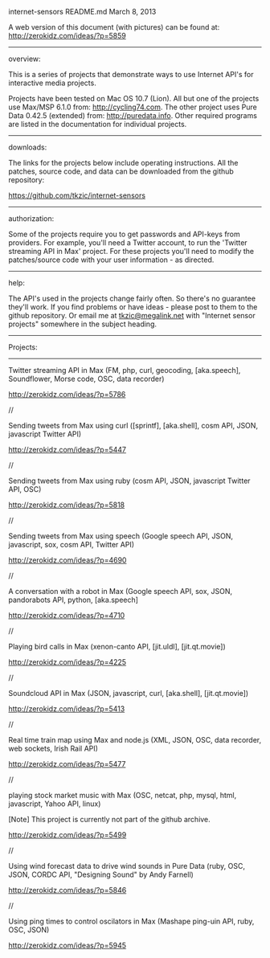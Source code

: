 internet-sensors
README.md
March 8, 2013

A web version of this document (with pictures) can be found at: http://zerokidz.com/ideas/?p=5859

---
overview:

This is a series of projects that demonstrate ways to use Internet API's for interactive media projects.

Projects have been tested on Mac OS 10.7 (Lion). All but one of the projects use Max/MSP 6.1.0 from: http://cycling74.com. The other project uses Pure Data 0.42.5 (extended) from: http://puredata.info. Other required programs are listed in the documentation for individual projects.

---
downloads:

The links for the projects below include operating instructions. All the patches, source code, and data can be downloaded from the github repository:

 https://github.com/tkzic/internet-sensors

---
authorization:

Some of the projects require you to get passwords and API-keys from providers. For example, you'll need a Twitter account, to run the 'Twitter streaming API in Max' project. For these projects you'll need to modify the patches/source code with your user information - as directed.

---
help:

The API's used in the projects change fairly often. So there's no guarantee they'll work. If you find problems or have ideas - please post to them to the github repository. Or email me at tkzic@megalink.net with "Internet sensor projects" somewhere in the subject heading.

---
Projects:

---

Twitter streaming API in Max (FM, php, curl, geocoding, [aka.speech], Soundflower, Morse code, OSC, data recorder)

http://zerokidz.com/ideas/?p=5786

//

Sending tweets from Max using curl ([sprintf], [aka.shell], cosm API, JSON, javascript Twitter API)

http://zerokidz.com/ideas/?p=5447

//
 
Sending tweets from Max using ruby (cosm API, JSON, javascript Twitter API, OSC)

http://zerokidz.com/ideas/?p=5818

//

Sending tweets from Max using speech (Google speech API, JSON, javascript, sox, cosm API, Twitter API)

http://zerokidz.com/ideas/?p=4690

//

A conversation with a robot in Max (Google speech API, sox, JSON,  pandorabots API, python, [aka.speech]

http://zerokidz.com/ideas/?p=4710

//

Playing bird calls in Max (xenon-canto API, [jit.uldl], [jit.qt.movie])

http://zerokidz.com/ideas/?p=4225

//

Soundcloud API in Max (JSON, javascript, curl, [aka.shell], [jit.qt.movie])

http://zerokidz.com/ideas/?p=5413

//

Real time train map using Max and node.js (XML, JSON, OSC, data recorder, web sockets, Irish Rail API)

http://zerokidz.com/ideas/?p=5477

//

playing stock market music with Max (OSC, netcat,  php, mysql, html, javascript, Yahoo API, linux)

[Note] This project is currently not part of the github archive.

http://zerokidz.com/ideas/?p=5499

//

Using wind forecast data to drive wind sounds in Pure Data (ruby, OSC, JSON, CORDC API, "Designing Sound" by Andy Farnell)

http://zerokidz.com/ideas/?p=5846

//

Using ping times to control oscilators in Max (Mashape ping-uin API, ruby, OSC, JSON)

http://zerokidz.com/ideas/?p=5945



